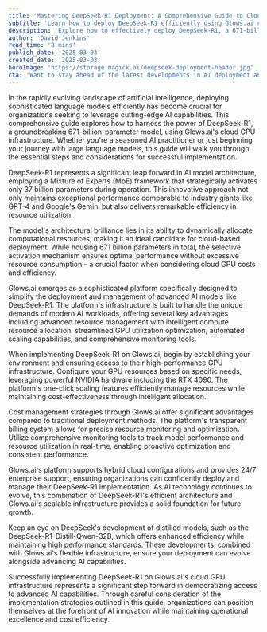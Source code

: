 ```yaml
---
title: 'Mastering DeepSeek-R1 Deployment: A Comprehensive Guide to Cloud GPU Implementation with Glows.ai'
subtitle: 'Learn how to deploy DeepSeek-R1 efficiently using Glows.ai cloud GPU infrastructure'
description: 'Explore how to effectively deploy DeepSeek-R1, a 671-billion-parameter AI model, using Glows.ai's cloud GPU infrastructure. Learn about resource optimization, cost management, and future-proofing your AI implementation with this comprehensive guide.'
author: 'David Jenkins'
read_time: '8 mins'
publish_date: '2025-03-03'
created_date: '2025-03-03'
heroImage: 'https://storage.magick.ai/deepseek-deployment-header.jpg'
cta: 'Want to stay ahead of the latest developments in AI deployment and cloud computing? Follow us on LinkedIn at MagickAI for exclusive insights and updates on cutting-edge technologies like DeepSeek-R1 and Glows.ai!'
---
```


In the rapidly evolving landscape of artificial intelligence, deploying sophisticated language models efficiently has become crucial for organizations seeking to leverage cutting-edge AI capabilities. This comprehensive guide explores how to harness the power of DeepSeek-R1, a groundbreaking 671-billion-parameter model, using Glows.ai's cloud GPU infrastructure. Whether you're a seasoned AI practitioner or just beginning your journey with large language models, this guide will walk you through the essential steps and considerations for successful implementation.

DeepSeek-R1 represents a significant leap forward in AI model architecture, employing a Mixture of Experts (MoE) framework that strategically activates only 37 billion parameters during operation. This innovative approach not only maintains exceptional performance comparable to industry giants like GPT-4 and Google's Gemini but also delivers remarkable efficiency in resource utilization.

The model's architectural brilliance lies in its ability to dynamically allocate computational resources, making it an ideal candidate for cloud-based deployment. While housing 671 billion parameters in total, the selective activation mechanism ensures optimal performance without excessive resource consumption – a crucial factor when considering cloud GPU costs and efficiency.

Glows.ai emerges as a sophisticated platform specifically designed to simplify the deployment and management of advanced AI models like DeepSeek-R1. The platform's infrastructure is built to handle the unique demands of modern AI workloads, offering several key advantages including advanced resource management with intelligent compute resource allocation, streamlined GPU utilization optimization, automated scaling capabilities, and comprehensive monitoring tools.

When implementing DeepSeek-R1 on Glows.ai, begin by establishing your environment and ensuring access to their high-performance GPU infrastructure. Configure your GPU resources based on specific needs, leveraging powerful NVIDIA hardware including the RTX 4090. The platform's one-click scaling features efficiently manage resources while maintaining cost-effectiveness through intelligent allocation.

Cost management strategies through Glows.ai offer significant advantages compared to traditional deployment methods. The platform's transparent billing system allows for precise resource monitoring and optimization. Utilize comprehensive monitoring tools to track model performance and resource utilization in real-time, enabling proactive optimization and consistent performance.

Glows.ai's platform supports hybrid cloud configurations and provides 24/7 enterprise support, ensuring organizations can confidently deploy and manage their DeepSeek-R1 implementation. As AI technology continues to evolve, this combination of DeepSeek-R1's efficient architecture and Glows.ai's scalable infrastructure provides a solid foundation for future growth.

Keep an eye on DeepSeek's development of distilled models, such as the DeepSeek-R1-Distill-Qwen-32B, which offers enhanced efficiency while maintaining high performance standards. These developments, combined with Glows.ai's flexible infrastructure, ensure your deployment can evolve alongside advancing AI capabilities.

Successfully implementing DeepSeek-R1 on Glows.ai's cloud GPU infrastructure represents a significant step forward in democratizing access to advanced AI capabilities. Through careful consideration of the implementation strategies outlined in this guide, organizations can position themselves at the forefront of AI innovation while maintaining operational excellence and cost efficiency.